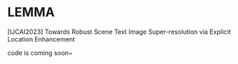 # LEMMA
[IJCAI2023] Towards Robust Scene Text Image Super-resolution via Explicit Location Enhancement

code is coming soon~
